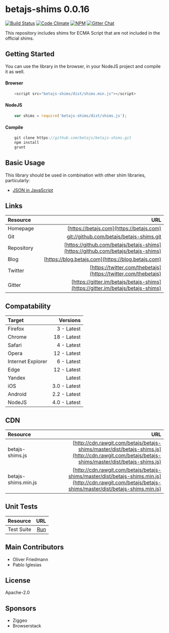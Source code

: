 # betajs-shims 0.0.16
[![Build Status](https://api.travis-ci.org/betajs/betajs-shims.svg?branch=master)](https://travis-ci.org/betajs/betajs-shims)
[![Code Climate](https://codeclimate.com/github/betajs/betajs-shims/badges/gpa.svg)](https://codeclimate.com/github/betajs/betajs-shims)
[![NPM](https://img.shields.io/npm/v/betajs-shims.svg?style=flat)](https://www.npmjs.com/package/betajs-shims)
[![Gitter Chat](https://badges.gitter.im/betajs/betajs-shims.svg)](https://gitter.im/betajs/betajs-shims)

This repository includes shims for ECMA Script that are not included in the official shims.



## Getting Started


You can use the library in the browser, in your NodeJS project and compile it as well.

#### Browser

```javascript
	<script src="betajs-shims/dist/shims.min.js"></script>
``` 

#### NodeJS

```javascript
	var shims = require('betajs-shims/dist/shims.js');
```

#### Compile

```javascript
	git clone https://github.com/betajs/betajs-shims.git
	npm install
	grunt
``` 



## Basic Usage


This library should be used in combination with other shim libraries, particularly:

- [JSON in JavaScript](https://github.com/douglascrockford/JSON-js)



## Links
| Resource   | URL |
| :--------- | --: |
| Homepage   | [https://betajs.com](https://betajs.com) |
| Git        | [git://github.com/betajs/betajs-shims.git](git://github.com/betajs/betajs-shims.git) |
| Repository | [https://github.com/betajs/betajs-shims](https://github.com/betajs/betajs-shims) |
| Blog       | [https://blog.betajs.com](https://blog.betajs.com) | 
| Twitter    | [https://twitter.com/thebetajs](https://twitter.com/thebetajs) | 
| Gitter     | [https://gitter.im/betajs/betajs-shims](https://gitter.im/betajs/betajs-shims) | 



## Compatability
| Target | Versions |
| :----- | -------: |
| Firefox | 3 - Latest |
| Chrome | 18 - Latest |
| Safari | 4 - Latest |
| Opera | 12 - Latest |
| Internet Explorer | 6 - Latest |
| Edge | 12 - Latest |
| Yandex | Latest |
| iOS | 3.0 - Latest |
| Android | 2.2 - Latest |
| NodeJS | 4.0 - Latest |


## CDN
| Resource | URL |
| :----- | -------: |
| betajs-shims.js | [http://cdn.rawgit.com/betajs/betajs-shims/master/dist/betajs-shims.js](http://cdn.rawgit.com/betajs/betajs-shims/master/dist/betajs-shims.js) |
| betajs-shims.min.js | [http://cdn.rawgit.com/betajs/betajs-shims/master/dist/betajs-shims.min.js](http://cdn.rawgit.com/betajs/betajs-shims/master/dist/betajs-shims.min.js) |


## Unit Tests
| Resource | URL |
| :----- | -------: |
| Test Suite | [Run](http://rawgit.com/betajs/betajs-shims/master/tests/tests.html) |




## Main Contributors

- Oliver Friedmann
- Pablo Iglesias

## License

Apache-2.0






## Sponsors

- Ziggeo
- Browserstack


